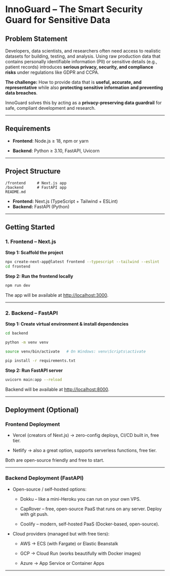 # InnoGuard – The Smart Security Guard for Sensitive Data  

## Problem Statement  
Developers, data scientists, and researchers often need access to realistic datasets for building, testing, and analysis. Using raw production data that contains personally identifiable information (PII) or sensitive details (e.g., patient records) introduces **serious privacy, security, and compliance risks** under regulations like GDPR and CCPA.  

**The challenge:** How to provide data that is **useful, accurate, and representative** while also **protecting sensitive information and preventing data breaches**.  

InnoGuard solves this by acting as a **privacy-preserving data guardrail** for safe, compliant development and research.  

---

## Requirements

- **Frontend**: Node.js ≥ 18, npm or yarn

- **Backend**: Python ≥ 3.10, FastAPI, Uvicorn

---

## Project Structure  

```
/frontend     # Next.js app
/backend      # FastAPI app
README.md
```
- **Frontend:** Next.js (TypeScript + Tailwind + ESLint)  
- **Backend:** FastAPI (Python)  
---

## Getting Started  

### 1. Frontend – Next.js  

**Step 1: Scaffold the project**  
```bash
npx create-next-app@latest frontend --typescript --tailwind --eslint
cd frontend
```

**Step 2: Run the frontend locally**  
```bash
npm run dev
```
The app will be available at [http://localhost:3000](http://localhost:3000).  

---

### 2. Backend – FastAPI  

**Step 1: Create virtual environment & install dependencies**  
```bash
cd backend

python -m venv venv

source venv/bin/activate   # On Windows: venv\Scripts\activate

pip install -r requirements.txt
```

**Step 2: Run FastAPI server**  
```bash
uvicorn main:app --reload
```
Backend will be available at [http://localhost:8000](http://localhost:8000).  

---

## Deployment (Optional)

### Frontend Deployment

- Vercel
 (creators of Next.js) → zero-config deploys, CI/CD built in, free tier.

- Netlify
 → also a great option, supports serverless functions, free tier.

Both are open-source friendly and free to start.

---

### Backend Deployment (FastAPI)

- Open-source / self-hosted options:

     - Dokku
 – like a mini-Heroku you can run on your own VPS.

    - CapRover
 – free, open-source PaaS that runs on any server. Deploy with git push.

    - Coolify
 – modern, self-hosted PaaS (Docker-based, open-source).

- Cloud providers (managed but with free tiers):

    - AWS → ECS (with Fargate) or Elastic Beanstalk

    - GCP → Cloud Run (works beautifully with Docker images)

    -  Azure → App Service or Container Apps

---